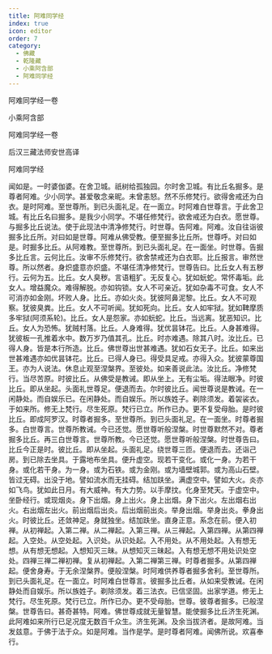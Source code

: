```yaml
---
title: 阿难同学经
index: true
icon: editor
order: 7
category:
  - 佛藏
  - 乾隆藏
  - 小乘阿含部
  - 阿难同学经
---
```


阿难同学经一卷  

小乘阿含部  

阿难同学经一卷  

后汉三藏法师安世高译  

阿难同学经  

闻如是。一时婆伽婆。在舍卫城。祇树给孤独园。尔时舍卫城。有比丘名掘多。是尊者阿难。少小同学。甚爱敬念亲昵。未曾恚怒。然不乐修梵行。欲得舍戒还为白衣。是时阿难。至世尊所。到已头面礼足。在一面立。时阿难白世尊言。于此舍卫城。有比丘名曰掘多。是我少小同学。不堪任修梵行。欲舍戒还为白衣。愿世尊。与掘多比丘说法。使于此现法中清净修梵行。时世尊。告阿难。阿难。汝自往诣彼掘多比丘所。对曰如是世尊。阿难从佛受教。便至掘多比丘所。世尊呼。对曰如是。时掘多比丘。从阿难教。至世尊所。到已头面礼足。在一面坐。时世尊。告掘多比丘言。云何比丘。汝审不乐修梵行。欲舍禁戒还为白衣耶。比丘报言。审然世尊。所以然者。身炽盛意亦炽盛。不堪任清净修梵行。世尊告曰。比丘女人有五秽行。云何为五。比丘。女人臭秽。言语粗犷。无反复心。犹如蚖蛇。常怀毒垢。此女人。增益魔众。难得解脱。亦如钩锁。女人不可亲近。犹如杂毒不可食。女人不可消亦如金刚。坏败人身。比丘。亦如火炎。犹彼阿鼻泥黎。比丘。女人不可观察。犹彼臭粪。比丘。女人不可听闻。犹如死向。比丘。女人如牢狱。犹如鞞摩质多牢狱(阿须系轮)。比丘。女人是怨家。亦如蚖蛇。比丘。当远离。犹恶知识。比丘。女人为恐怖。犹贼村落。比丘。人身难得。犹优昙钵花。比丘。人身甚难得。犹彼板一孔推着水中。数万岁乃值其孔。比丘。时亦难遇。除其八时。汝比丘。已得人身。皆是本行所造。比丘。佛世尊出世甚难遇。犹如石女无子。比丘。如来出世甚难遇亦如优昙钵花。比丘。已得人身已。得受具足戒。亦得入众。犹彼蒙尊国王。亦为人说法。休息止观至涅槃界。至彼处。如来善说此法。汝比丘。净修梵行。当尽苦原。时彼比丘。从佛受是教诫。即从坐上。无有尘垢。得法眼净。时彼比丘。即从坐起。头面礼世尊足。便退而去。尔时彼比丘。闻世尊说是教诫。在一闲静处。而自娱乐已。在闲静处。而自娱乐。所以族姓子。剃除须发。着袈裟衣。于如来所。修无上梵行。尽生死原。梵行已立。所作已办。更不复受母胎。是时彼比丘。即成阿罗汉。时尊者掘多。至世尊所。到已头面礼足。在一面坐。时尊者掘多。白世尊言。世尊所教诫。今已还觉。愿世尊听般涅槃。时世尊默然不对。尊者掘多比丘。再三白世尊言。世尊所教。今已还觉。愿世尊听般涅槃。时世尊告曰。比丘今正是时。彼比丘。即从坐起。头面礼足。绕世尊三匝。便退而去。还诣己房。到已除去坐具。于露地布坐具。便升虚空。现若干变化。或化一身。为若干身。或化若干身。为一身。或为石铁。或为金刚。或为墙壁城郭。或为高山石壁。皆过无碍。出没于地。譬如流水而无挂碍。结加趺坐。满虚空中。譬如大火。炎亦如飞鸟。犹如此日月。有大威神。有大力势。以手摩抆。化身至梵天。于虚空中。坐卧经行。或现烟炎。身下出烟。身上出火。身上出烟。身下出火。左出烟右出火。右出烟左出火。前出烟后出炎。后出烟前出炎。举身出烟。举身出炎。拳身出火。时彼比丘。还敛神足。身就独坐。结加趺坐。直身正意。系念在前。便入初禅。从初禅起。入第二禅。从二禅起。入第三禅。从三禅起。入第四禅。从第四禅起。入空处。从空处起。入识处。从识处起。入不用处。从不用处起。入有想无想。从有想无想起。入想知灭三昧。从想知灭三昧起。入有想无想不用处识处空处。四禅三禅二禅初禅。复从初禅起。入第二禅第三禅。时尊者掘多。从第四禅起。便舍身寿。于无余涅槃界。便般涅槃。时阿难供养尊者掘多舍利。至世尊所。到已头面礼足。在一面立。时阿难白世尊言。彼掘多比丘者。从如来受教诫。在闲静处而自娱乐。所以族姓子。剃除须发。着三法衣。已信坚固。出家学道。修无上梵行。尽生死原。梵行已立。所作已办。更不受母胎。世尊。彼尊者掘多。已般涅槃。世尊告曰。甚奇甚特。阿难。佛世尊成就无量智慧。能使掘多比丘济生死渊。此阿难如来所行已足况度无数百千众生。济生死渊。及余当拔济者。是故阿难。当发兹意。于佛于法于众。如是阿难。当作是学。是时尊者阿难。闻佛所说。欢喜奉行。  
